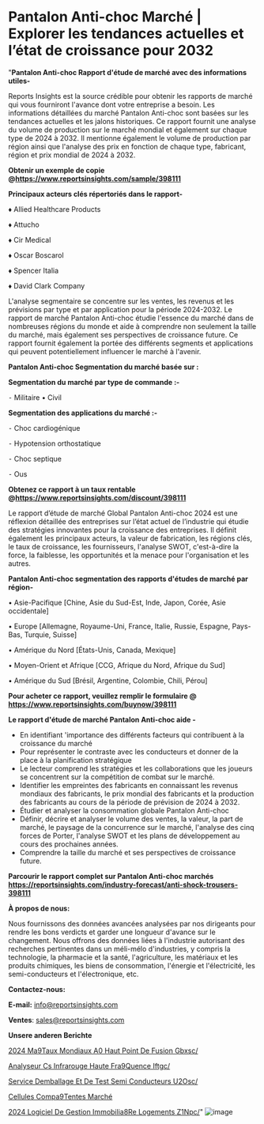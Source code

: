 # Pantalon Anti-choc Marché | Explorer les tendances actuelles et l’état de croissance pour 2032

"<strong>Pantalon Anti-choc Rapport d'étude de marché avec des informations utiles-</strong>

Reports Insights est la source crédible pour obtenir les rapports de marché qui vous fourniront l'avance dont votre entreprise a besoin. Les informations détaillées du marché Pantalon Anti-choc sont basées sur les tendances actuelles et les jalons historiques. Ce rapport fournit une analyse du volume de production sur le marché mondial et également sur chaque type de 2024 à 2032. Il mentionne également le volume de production par région ainsi que l'analyse des prix en fonction de chaque type, fabricant, région et prix mondial de 2024 à 2032.

<strong><b>Obtenir un exemple de copie @</b></strong><a href=https://www.reportsinsights.com/sample/398111><strong><b>https://www.reportsinsights.com/sample/398111</b></strong></a>

<b>Principaux acteurs clés répertoriés dans le rapport-</b>

<b> </b>♦ Allied Healthcare Products

♦ Attucho

♦ Cir Medical

♦ Oscar Boscarol

♦ Spencer Italia

♦ David Clark Company

L'analyse segmentaire se concentre sur les ventes, les revenus et les prévisions par type et par application pour la période 2024-2032. Le rapport de marché Pantalon Anti-choc étudie l'essence du marché dans de nombreuses régions du monde et aide à comprendre non seulement la taille du marché, mais également ses perspectives de croissance future. Ce rapport fournit également la portée des différents segments et applications qui peuvent potentiellement influencer le marché à l'avenir.

<strong>Pantalon Anti-choc Segmentation du marché basée sur :</strong>

<strong>Segmentation du marché par type de commande :-</strong>

⁃ Militaire
• Civil

<strong>Segmentation des applications du marché :-</strong>

⁃ Choc cardiogénique

⁃ Hypotension orthostatique

⁃ Choc septique

⁃ Ous

<strong><b>Obtenez ce rapport à un taux rentable @</b></strong><a href=https://www.reportsinsights.com/discount/398111><strong><b>https://www.reportsinsights.com/discount/398111</b></strong></a>

Le rapport d’étude de marché Global Pantalon Anti-choc 2024 est une réflexion détaillée des entreprises sur l’état actuel de l’industrie qui étudie des stratégies innovantes pour la croissance des entreprises. Il définit également les principaux acteurs, la valeur de fabrication, les régions clés, le taux de croissance, les fournisseurs, l'analyse SWOT, c'est-à-dire la force, la faiblesse, les opportunités et la menace pour l'organisation et les autres.

<strong>Pantalon Anti-choc segmentation des rapports d'études de marché par région-</strong>

• Asie-Pacifique [Chine, Asie du Sud-Est, Inde, Japon, Corée, Asie occidentale]

• Europe [Allemagne, Royaume-Uni, France, Italie, Russie, Espagne, Pays-Bas, Turquie, Suisse]

• Amérique du Nord [États-Unis, Canada, Mexique]

• Moyen-Orient et Afrique [CCG, Afrique du Nord, Afrique du Sud]

• Amérique du Sud [Brésil, Argentine, Colombie, Chili, Pérou]

<strong>Pour acheter ce rapport, veuillez remplir le formulaire @   <a href=https://www.reportsinsights.com/buynow/398111>https://www.reportsinsights.com/buynow/398111</a></strong>

<strong>Le rapport d'étude de marché Pantalon Anti-choc aide -</strong>
<ul>
  <li>En identifiant 'importance des différents facteurs qui contribuent à la croissance du marché</li>
  <li>Pour représenter le contraste avec les conducteurs et donner de la place à la planification stratégique</li>
  <li>Le lecteur comprend les stratégies et les collaborations que les joueurs se concentrent sur la compétition de combat sur le marché.</li>
  <li>Identifier les empreintes des fabricants en connaissant les revenus mondiaux des fabricants, le prix mondial des fabricants et la production des fabricants au cours de la période de prévision de 2024 à 2032.</li>
  <li>Étudier et analyser la consommation globale Pantalon Anti-choc</li>
  <li>Définir, décrire et analyser le volume des ventes, la valeur, la part de marché, le paysage de la concurrence sur le marché, l'analyse des cinq forces de Porter, l'analyse SWOT et les plans de développement au cours des prochaines années.</li>
  <li>Comprendre la taille du marché et ses perspectives de croissance future.</li>
</ul>

<strong>Parcourir le rapport complet sur Pantalon Anti-choc marchés <a href=https://reportsinsights.com/industry-forecast/anti-shock-trousers-398111>https://reportsinsights.com/industry-forecast/anti-shock-trousers-398111</a></strong>

<strong>À propos de nous:</strong>

Nous fournissons des données avancées analysées par nos dirigeants pour rendre les bons verdicts et garder une longueur d'avance sur le changement. Nous offrons des données liées à l'industrie autorisant des recherches pertinentes dans un méli-mélo d'industries, y compris la technologie, la pharmacie et la santé, l'agriculture, les matériaux et les produits chimiques, les biens de consommation, l'énergie et l'électricité, les semi-conducteurs et l'électronique, etc.

<strong>Contactez-nous:</strong>

<strong>E-mail:</strong> <a href=mailto:info@reportsinsights.com>info@reportsinsights.com</a>

<strong>Ventes</strong>: <a href=mailto:sales@reportsinsights.com>sales@reportsinsights.com</a>

<strong>Unsere anderen Berichte</strong>

<a href=https://www.linkedin.com/pulse/2024-m%C3%A9taux-mondiaux-%C3%A0-haut-point-de-fusion-gbxsc/>2024 Ma9Taux Mondiaux A0 Haut Point De Fusion Gbxsc/</a>

<a href=https://www.linkedin.com/pulse/analyseur-cs-infrarouge-haute-fr%C3%A9quence-iftgc/>Analyseur Cs Infrarouge Haute Fra9Quence Iftgc/</a>

<a href=https://www.linkedin.com/pulse/service-demballage-et-de-test-semi-conducteurs-u2osc/>Service Demballage Et De Test Semi Conducteurs U2Osc/</a>

<a href=https://www.linkedin.com/pulse/cellules-comp%C3%A9tentes-march%C3%A9-rapport-2024-nouvelles-d1e2f/>Cellules Compa9Tentes Marché</a>

<a href=https://www.linkedin.com/pulse/2024-logiciel-de-gestion-immobili%C3%A8re-logements-z1npc/>2024 Logiciel De Gestion Immobilia8Re Logements Z1Npc/</a>"
![image](https://github.com/daminid12/RImarket/assets/158430485/38d53ad7-aa41-4309-ad85-08af08c8ac48)
